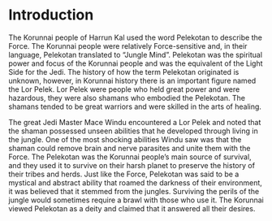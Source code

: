 # Introduction

The Korunnai people of Harrun Kal used the word Pelekotan to describe the Force.
The Korunnai people were relatively Force-sensitive and, in their language, Pelekotan translated to “Jungle Mind”.
Pelekotan was the spiritual power and focus of the Korunnai people and was the equivalent of the Light Side for the Jedi.
The history of how the term Pelekotan originated is unknown, however, in Korunnai history there is an important figure named the Lor Pelek.
Lor Pelek were people who held great power and were hazardous, they were also shamans who embodied the Pelekotan.
The shamans tended to be great warriors and were skilled in the arts of healing.

The great Jedi Master Mace Windu encountered a Lor Pelek and noted that the shaman possessed unseen abilities that he developed through living in the jungle.
One of the most shocking abilities Windu saw was that the shaman could remove brain and nerve parasites and unite them with the Force.
The Pelekotan was the Korunnai people’s main source of survival, and they used it to survive on their harsh planet to preserve the history of their tribes and herds.
Just like the Force, Pelekotan was said to be a mystical and abstract ability that roamed the darkness of their environment, it was believed that it stemmed from the jungles.
Surviving the perils of the jungle would sometimes require a brawl with those who use it.
The Korunnai viewed Pelekotan as a deity and claimed that it answered all their desires.
